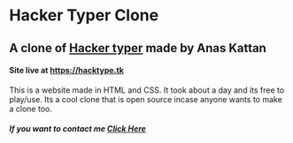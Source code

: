 # Hacker Typer Clone

## A clone of [Hacker typer](https://hackertyper.net) made by Anas Kattan
#### Site live at https://hacktype.tk

This is a website made in HTML and CSS. It took about a day and its free to play/use. Its a cool clone that is open source incase anyone wants to make a clone too.

##### If you want to contact me [Click Here](mailto:anas@hacktype.tk)
